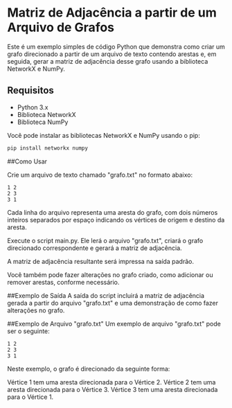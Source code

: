 # Matriz de Adjacência a partir de um Arquivo de Grafos

Este é um exemplo simples de código Python que demonstra como criar um grafo direcionado a partir de um arquivo de texto contendo arestas e, em seguida, gerar a matriz de adjacência desse grafo usando a biblioteca NetworkX e NumPy.

## Requisitos

- Python 3.x
- Biblioteca NetworkX
- Biblioteca NumPy

Você pode instalar as bibliotecas NetworkX e NumPy usando o pip:

```bash
pip install networkx numpy
```
##Como Usar

Crie um arquivo de texto chamado "grafo.txt" no formato abaixo:
```
1 2
2 3
3 1
```
Cada linha do arquivo representa uma aresta do grafo, com dois números inteiros separados por espaço indicando os vértices de origem e destino da aresta.

Execute o script main.py. Ele lerá o arquivo "grafo.txt", criará o grafo direcionado correspondente e gerará a matriz de adjacência.

A matriz de adjacência resultante será impressa na saída padrão.

Você também pode fazer alterações no grafo criado, como adicionar ou remover arestas, conforme necessário.

##Exemplo de Saída
A saída do script incluirá a matriz de adjacência gerada a partir do arquivo "grafo.txt" e uma demonstração de como fazer alterações no grafo.

##Exemplo de Arquivo "grafo.txt"
Um exemplo de arquivo "grafo.txt" pode ser o seguinte:
```
1 2
2 3
3 1
```
Neste exemplo, o grafo é direcionado da seguinte forma:

Vértice 1 tem uma aresta direcionada para o Vértice 2.
Vértice 2 tem uma aresta direcionada para o Vértice 3.
Vértice 3 tem uma aresta direcionada para o Vértice 1.



